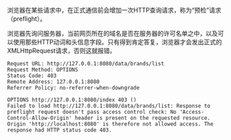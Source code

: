 浏览器在某些请求中，在正式通信前会增加一次HTTP查询请求，称为“预检”请求（preflight）。

浏览器先询问服务器，当前网页所在的域名是否在服务器的许可名单之中，以及可以使用那些HTTP动词和头信息字段。只有得到肯定答复，浏览器才会发出正式的XMLHttpRequest请求，否则这就报错。



```
Request URL: http://127.0.0.1:8080/data/brands/list
Request Method: OPTIONS
Status Code: 403 
Remote Address: 127.0.0.1:8080
Referrer Policy: no-referrer-when-downgrade
```





```
OPTIONS http://127.0.0.1:8080/index 403 ()
Failed to load http://127.0.0.1:8080/data/brands/list: Response to preflight request doesn't pass access control check: No 'Access-Control-Allow-Origin' header is present on the requested resource. Origin 'http://localhost:8080' is therefore not allowed access. The response had HTTP status code 403.
```

